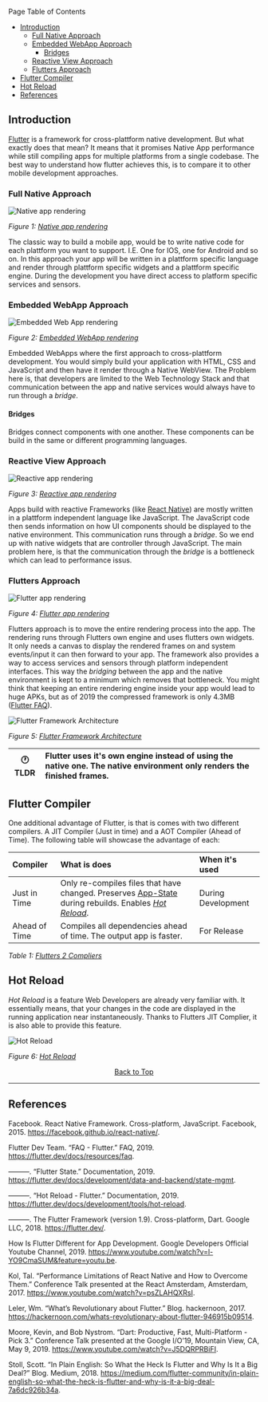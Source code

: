Page Table of Contents
- [Introduction](#introduction)
  - [Full Native Approach](#full-native-approach)
  - [Embedded WebApp Approach](#embedded-webapp-approach)
    - [Bridges](#bridges)
  - [Reactive View Approach](#reactive-view-approach)
  - [Flutters Approach](#flutters-approach)
- [Flutter Compiler](#flutter-compiler)
- [Hot Reload](#hot-reload)
- [References](#references)

## Introduction
[Flutter](https://flutter.dev/) is a framework for cross-plattform native development. But what exactly does that mean? It means that it promises Native App performance while still compiling apps for multiple platforms from a single codebase. The best way to understand how flutter achieves this, is to compare it to other mobile development approaches.

### Full Native Approach
![Native app rendering](https://github.com/Fasust/flutter-guide/wiki//.images/native-rendering.png)

_Figure 1: [Native app rendering](https://hackernoon.com/whats-revolutionary-about-flutter-946915b09514)_

The classic way to build a mobile app, would be to write native code for each plattform you want to support. I.E. One for IOS, one for Android and so on. In this approach your app will be written in a plattform specific language and render through plattform specific widgets and a plattform specific engine. During the development you have direct access to platform specific services and sensors.

### Embedded WebApp Approach
![Embedded Web App rendering](https://github.com/Fasust/flutter-guide/wiki//.images/webview-rendering.png)

_Figure 2: [Embedded WebApp rendering](https://hackernoon.com/whats-revolutionary-about-flutter-946915b09514)_

Embedded WebApps where the first approach to cross-plattform development. You would simply build your application with HTML, CSS and JavaScript and then have it render through a Native WebView. The Problem here is, that developers are limited to the Web Technology Stack and that communication between the app and native services would always have to run through a _bridge_. 

#### Bridges
Bridges connect components with one another. These components can be build in the same or different programming languages.

### Reactive View Approach
![Reactive app rendering](https://github.com/Fasust/flutter-guide/wiki//.images/reactive-rendering.png)

_Figure 3: [Reactive app rendering](https://hackernoon.com/whats-revolutionary-about-flutter-946915b09514)_

Apps build with reactive Frameworks (like [React Native](https://facebook.github.io/react-native/)) are mostly written in a plattform independent language like JavaScript. The JavaScript code then sends information on how UI components should be displayed to the native environment. This communication runs through a _bridge_. So we end up with native widgets that are controller through JavaScript. The main problem here, is that the communication through the _bridge_ is a bottleneck which can lead to performance issus.

### Flutters Approach
![Flutter app rendering](https://github.com/Fasust/flutter-guide/wiki//.images/flutter-rendering.png)

_Figure 4: [Flutter app rendering](https://hackernoon.com/whats-revolutionary-about-flutter-946915b09514)_

Flutters approach is to move the entire rendering process into the app. The rendering runs through Flutters own engine and uses flutters own widgets. It only needs a canvas to display the rendered frames on and system events/input it can then forward to your app. The framework also provides a way to access services and sensors through platform independent interfaces. This way the _bridging_ between the app and the native environment is kept to a minimum which removes that bottleneck. 
You might think that keeping an entire rendering engine inside your app would lead to huge APKs, but as of 2019 the compressed framework is only 4.3MB ([Flutter FAQ](https://flutter.dev/docs/resources/faq)). 

![Flutter Framework Architecture](https://github.com/Fasust/flutter-guide/wiki//.images/flutter-architecture.png)

_Figure 5: [Flutter Framework Architecture](https://hackernoon.com/whats-revolutionary-about-flutter-946915b09514)_

| 🕐 TLDR | Flutter uses it's own engine instead of using the native one. The native environment only renders the finished frames. |
| ------- | :--------------------------------------------------------------------------------------------------------------------- |

## Flutter Compiler
One additional advantage of Flutter, is that is comes with two different compilers. A JIT Compiler (Just in time) and a AOT Compiler (Ahead of Time). The following table will showcase the advantage of each:

| Compiler      | What is does                                                                                         | When it's used     |
| :------------ | :--------------------------------------------------------------------------------------------------- | :----------------- |
| Just in Time  | Only re-compiles files that have changed. Preserves [App-State](https://flutter.dev/docs/development/data-and-backend/state-mgmt) during rebuilds. Enables [_Hot Reload_](https://flutter.dev/docs/development/tools/hot-reload). | During Development |
| Ahead of Time | Compiles all dependencies ahead of time. The output app is faster.                                   | For Release        |

_Table 1: [Flutters 2 Compliers](https://www.youtube.com/watch?v=J5DQRPRBiFI)_

## Hot Reload
_Hot Reload_ is a feature Web Developers are already very familiar with. It essentially means, that your changes in the code are displayed in the running application near instantaneously. Thanks to Flutters JIT Complier, it is also able to provide this feature.

![Hot Reload](https://github.com/Fasust/flutter-guide/wiki//.images/hot-reload.gif)

_Figure 6: [Hot Reload](https://flutter.dev/docs/development/tools/hot-reload)_

<p align="center"><a href="#">Back to Top</a></center></p>

---
## References 
Facebook. React Native Framework. Cross-platform, JavaScript. Facebook, 2015. https://facebook.github.io/react-native/.

Flutter Dev Team. “FAQ - Flutter.” FAQ, 2019. https://flutter.dev/docs/resources/faq.

———. “Flutter State.” Documentation, 2019. https://flutter.dev/docs/development/data-and-backend/state-mgmt.

———. “Hot Reload - Flutter.” Documentation, 2019. https://flutter.dev/docs/development/tools/hot-reload.

———. The Flutter Framework (version 1.9). Cross-platform, Dart. Google LLC, 2018. https://flutter.dev/.

How Is Flutter Different for App Development. Google Developers Official Youtube Channel, 2019. https://www.youtube.com/watch?v=l-YO9CmaSUM&feature=youtu.be.

Kol, Tal. “Performance Limitations of React Native and How to Overcome Them.” Conference Talk presented at the React Amsterdam, Amsterdam, 2017. https://www.youtube.com/watch?v=psZLAHQXRsI.

Leler, Wm. “What’s Revolutionary about Flutter.” Blog. hackernoon, 2017. https://hackernoon.com/whats-revolutionary-about-flutter-946915b09514.

Moore, Kevin, and Bob Nystrom. “Dart: Productive, Fast, Multi-Platform - Pick 3.” Conference Talk presented at the Google I/O’19, Mountain View, CA, May 9, 2019. https://www.youtube.com/watch?v=J5DQRPRBiFI.

Stoll, Scott. “In Plain English: So What the Heck Is Flutter and Why Is It a Big Deal?” Blog. Medium, 2018. https://medium.com/flutter-community/in-plain-english-so-what-the-heck-is-flutter-and-why-is-it-a-big-deal-7a6dc926b34a.

